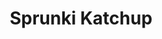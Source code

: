 ---
slug: sprunki-katchup-1970
title: Sprunki Katchup
description: "Sprunki Katchup is an exciting online game. Play for free directly in your browser!"
icon: /images/popular_mods/Sprunki Katchup.png
url: https://wowtbc.net/sprunkin/katchup/index.html
previewImage: /images/popular_mods/Sprunki Katchup.png
type: popular mods

# SEO配置
seo:
  title: "Sprunki Katchup - Play Free Online Game | Fun Browser Games"
  description: "Sprunki Katchup - Play this fun online game for free in your browser. No download required!"
  ogImage: "/images/popular_mods/Sprunki Katchup.png"
  keywords: "sprunki-katchup-1970, online game, browser game, free game, popular mods game, play online"

videoUrls:
  - https://www.youtube.com/embed/example1
  - https://www.youtube.com/embed/example2

whyPlay:
  title: "Why Play Sprunki Katchup?"
  items:
    - "Immersive Gameplay: Sprunki Katchup offers an engaging and immersive gaming experience that will keep you entertained for hours"
    - "Challenging Levels: Test your skills with increasingly difficult challenges and obstacles"
    - "Beautiful Graphics: Enjoy stunning visuals and smooth animations that bring the game world to life"
    - "Regular Updates: New content and features are added regularly to keep the game fresh and exciting"
    - "Free to Play: Experience all the fun without spending a penny"
    - "Community Features: Connect with other players, share strategies, and compete for high scores"
    - "Cross-Platform: Play on any device with a web browser, no downloads required"

features:
  title: "Key Features of Sprunki Katchup"
  image: "/images/popular_mods/Sprunki Katchup.png"
  items:
    - "Intuitive Controls: Easy to learn controls make Sprunki Katchup accessible for players of all skill levels"
    - "Multiple Game Modes: Enjoy various gameplay options that provide different challenges and experiences"
    - "Character Customization: Personalize your gaming experience with unique characters and items"
    - "Achievement System: Complete special tasks to earn rewards and recognition"
    - "Leaderboards: Compete with players worldwide and see who can achieve the highest scores"

characteristics:
  title: "Game Characteristics"
  image: "/images/popular_mods/Sprunki Katchup.png"
  items:
    - "Genre: Popular mods game with elements of strategy and skill"
    - "Difficulty: Suitable for both casual gamers and those seeking a challenge"
    - "Play Time: Quick sessions or extended gameplay, depending on your preference"
    - "Art Style: Vibrant and engaging visuals that enhance the gaming experience"
    - "Sound Design: Immersive audio that complements the gameplay perfectly"

info: "Sprunki Katchup is an exciting online game that offers players a unique and engaging gaming experience. With its intuitive controls, stunning visuals, and challenging gameplay, Sprunki Katchup provides hours of entertainment for players of all ages and skill levels. Whether you're looking for a quick gaming session during a break or an extended play session, Sprunki Katchup delivers an immersive experience that will keep you coming back for more. The game features multiple levels of increasing difficulty, ensuring that players are constantly challenged as they progress. With regular updates adding new content and features, Sprunki Katchup remains fresh and exciting, providing endless entertainment options for its growing community of players."

howToPlayIntro: "Welcome to Sprunki Katchup! This guide will walk you through the basics and help you master the game. Whether you're a beginner or looking to improve your skills, these tips and instructions will enhance your gaming experience."

howToPlaySteps:
  - title: "Getting Started"
    description: "Begin your Sprunki Katchup adventure by familiarizing yourself with the controls. Use your keyboard or mouse to navigate through the game interface. The tutorial will guide you through the basic mechanics and help you understand the objectives."
  - title: "Understanding the Objectives"
    description: "In Sprunki Katchup, your main goal is to progress through levels by completing specific objectives. Each level presents unique challenges that require different strategies and approaches."
  - title: "Mastering the Controls"
    description: "Practice using the controls to improve your precision and reaction time. Sprunki Katchup requires quick reflexes and strategic thinking to overcome obstacles and defeat opponents."
  - title: "Utilizing Power-ups"
    description: "Collect power-ups throughout the game to enhance your abilities and overcome difficult challenges. Each power-up offers unique advantages that can be crucial for success."
  - title: "Developing Strategies"
    description: "As you progress in Sprunki Katchup, develop effective strategies for different scenarios. Analyze patterns, anticipate challenges, and adapt your approach to maximize your performance."

faq:
  title: "Frequently Asked Questions about Sprunki Katchup"
  items:
    - question: "Is Sprunki Katchup free to play?"
      answer: "Yes, Sprunki Katchup is completely free to play directly in your web browser. No downloads or purchases are required to enjoy the full game experience."
    - question: "Can I play Sprunki Katchup on mobile devices?"
      answer: "Yes, Sprunki Katchup is optimized for both desktop and mobile play. You can enjoy the game on any device with a web browser and internet connection."
    - question: "Are there any in-game purchases?"
      answer: "While Sprunki Katchup is free to play, there may be optional in-game purchases available for cosmetic items or additional features that don't affect core gameplay."
    - question: "How often is Sprunki Katchup updated?"
      answer: "The developers regularly update Sprunki Katchup with new content, features, and improvements based on player feedback and game performance."
    - question: "Can I play Sprunki Katchup offline?"
      answer: "Currently, Sprunki Katchup requires an internet connection to play as it's a browser-based online game."
    - question: "Is Sprunki Katchup suitable for children?"
      answer: "Yes, Sprunki Katchup is designed to be family-friendly and suitable for players of all ages."
    - question: "How do I report bugs or issues?"
      answer: "If you encounter any problems while playing Sprunki Katchup, you can report them through the game's support page or contact the developers directly through their website."
    - question: "Still Have Questions?"
      answer: "If you have additional questions about Sprunki Katchup that aren't covered in this FAQ, please visit our support center or contact our customer service team for assistance."
---
